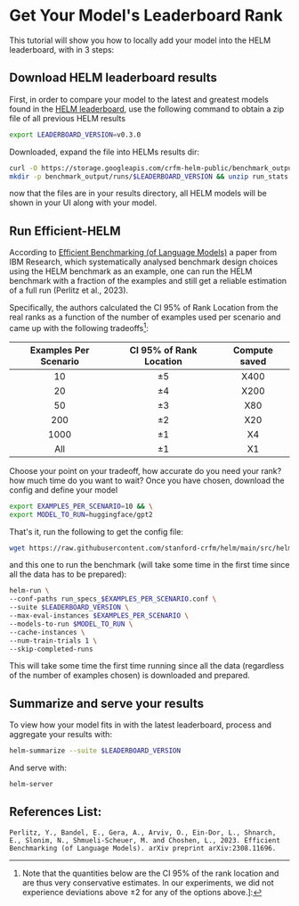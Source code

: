 # Get Your Model's Leaderboard Rank

This tutorial will show you how to locally add your model into the HELM leaderboard, with in 3 steps:

## Download HELM leaderboard results

First, in order to compare your model to the latest and greatest models found in the [HELM leaderboard](https://crfm.stanford.edu/helm/latest/?group=core_scenarios), use the following command to obtain a zip file of all previous HELM results

```bash
export LEADERBOARD_VERSION=v0.3.0
```

Downloaded, expand the file into HELMs results dir:

```bash
curl -O https://storage.googleapis.com/crfm-helm-public/benchmark_output/archives/$LEADERBOARD_VERSION/run_stats.zip &&\
mkdir -p benchmark_output/runs/$LEADERBOARD_VERSION && unzip run_stats.zip -d benchmark_output/runs/$LEADERBOARD_VERSION
```

now that the files are in your results directory, all HELM models will be shown in your UI along with your model.

## Run Efficient-HELM

According to [Efficient Benchmarking (of Language Models)](https://arxiv.org/pdf/2308.11696.pdf) a paper from IBM Research, which systematically analysed benchmark design choices using the HELM benchmark as an example, one can run the HELM benchmark with a fraction of the examples and still get a reliable estimation of a full run (Perlitz et al., 2023).  

Specifically, the authors calculated the CI 95% of Rank Location from the real ranks as a function of the number of examples used per scenario and came up with the following tradeoffs[^1]:

| Examples Per Scenario | CI 95% of Rank Location | Compute saved |
| :-------------------: | :---------------------: | :-----------: |
|          10           |           ±5            |     X400      |
|          20           |           ±4            |     X200      |
|          50           |           ±3            |      X80      |
|          200          |           ±2            |      X20      |
|         1000          |           ±1            |      X4       |
|          All          |           ±1            |      X1       |


Choose your point on your tradeoff, how accurate do you need your rank? how much time do you want to wait? Once you have chosen, download the config and define your model
```bash
export EXAMPLES_PER_SCENARIO=10 && \
export MODEL_TO_RUN=huggingface/gpt2
```

That's it, run the following to get the config file:

```bash
wget https://raw.githubusercontent.com/stanford-crfm/helm/main/src/helm/benchmark/presentation/run_specs_core_scenarios_$EXAMPLES_PER_SCENARIO.conf -O run_specs_$EXAMPLES_PER_SCENARIO.conf
```

and this one to run the benchmark (will take some time in the first time since all the data has to be prepared):

```bash
helm-run \
--conf-paths run_specs_$EXAMPLES_PER_SCENARIO.conf \
--suite $LEADERBOARD_VERSION \
--max-eval-instances $EXAMPLES_PER_SCENARIO \
--models-to-run $MODEL_TO_RUN \
--cache-instances \
--num-train-trials 1 \
--skip-completed-runs
```

This will take some time the first time running since all the data (regardless of the number of examples chosen) is downloaded and prepared.


## Summarize and serve your results

To view how your model fits in with the latest leaderboard, process and aggregate your results with:

```bash
helm-summarize --suite $LEADERBOARD_VERSION
```

And serve with:

```bash
helm-server
```

## References List:

```Perlitz, Y., Bandel, E., Gera, A., Arviv, O., Ein-Dor, L., Shnarch, E., Slonim, N., Shmueli-Scheuer, M. and Choshen, L., 2023. Efficient Benchmarking (of Language Models). arXiv preprint arXiv:2308.11696.```

[^1]: Note that the quantities below are the CI 95% of the rank location and are thus very conservative estimates. In our experiments, we did not experience deviations above ±2 for any of the options above.]:
